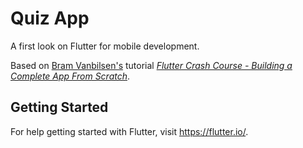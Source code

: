 # Quiz App

A first look on Flutter for mobile development.

Based on [Bram Vanbilsen's](https://github.com/bramvbilsen) tutorial [*Flutter Crash Course - Building a Complete App From Scratch*](https://www.youtube.com/watch?v=jBBl1tYkUnE).

## Getting Started

For help getting started with Flutter, visit https://flutter.io/.
